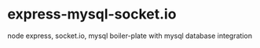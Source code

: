 # express-mysql-socket.io
node express, socket.io, mysql boiler-plate with mysql database integration

